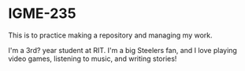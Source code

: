 # IGME-235
This is to practice making a repository and managing my work.

I'm a 3rd? year student at RIT. I'm a big Steelers fan, and I love playing video games, listening to music, and writing stories!
